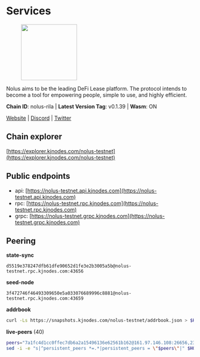 # Services

<figure><img src="https://raw.githubusercontent.com/kj89/testnet_manuals/main/pingpub/logos/nolus.png" width="150" alt=""><figcaption></figcaption></figure>

Nolus aims to be the leading DeFi Lease platform. The protocol  intends to become a tool for empowering people, simple to use, and highly efficient.

**Chain ID**: nolus-rila | **Latest Version Tag**: v0.1.39 | **Wasm**: ON

[Website](https://www.nolus.io) | [Discord](https://discord.gg/nolus-protocol) | [Twitter](https://twitter.com/NolusProtocol)




## Chain explorer
[https://explorer.kjnodes.com/nolus-testnet](https://explorer.kjnodes.com/nolus-testnet)

## Public endpoints

* api: [https://nolus-testnet.api.kjnodes.com](https://nolus-testnet.api.kjnodes.com)
* rpc: [https://nolus-testnet.rpc.kjnodes.com](https://nolus-testnet.rpc.kjnodes.com)
* grpc: [https://nolus-testnet.grpc.kjnodes.com](https://nolus-testnet.grpc.kjnodes.com)

## Peering

**state-sync**

```text
d5519e378247dfb61dfe90652d1fe3e2b3005a5b@nolus-testnet.rpc.kjnodes.com:43656
```

**seed-node**

```text
3f472746f46493309650e5a033076689996c8881@nolus-testnet.rpc.kjnodes.com:43659
```

**addrbook**
```bash
curl -Ls https://snapshots.kjnodes.com/nolus-testnet/addrbook.json > $HOME/.nolus/config/addrbook.json
```

**live-peers** (40)
```bash
peers="7a1fc4d1cc0ffec7db6a2a15496136e62561b162@161.97.146.108:26656,236a2626ad46bb671b200883b6105350310372ef@135.181.81.65:37656,e4b7228ccadf3180e6e323aa4c0c97946ac054dc@65.109.112.20:11134,038eef443b6bab9c28f9109599cd8733b3eb8dff@65.21.185.92:26656,d5519e378247dfb61dfe90652d1fe3e2b3005a5b@65.109.68.190:43656,8ca0bffdf45aa4aaa4624c6d4c3e258a8c595591@65.108.43.58:27659,387393e38531ac010f500d294505232a77c88766@45.33.32.8:26656,e0aac09f3de68abf583b0e3994228ee8bd19d1eb@168.119.124.130:45659,5b7092ce1624e8a23a5d90897c4c5231fb7b1238@185.245.183.172:16656,1278e67b0f6523c20e665109dd092ef20d6fd70e@45.67.230.23:26656,67be97f5ef69a4f149fbef7970ba888e5b2c2cff@65.108.231.124:16656,e0ab3276d94a8fbdf04b0b9eb95df22f7037eb89@167.235.31.186:34656,1cb8223111a5fb8a631d73aa3bcd7abd2ef41ba7@45.87.104.84:1184,85c5ef9ff695574abdf1ab38fb1196bc6482aec5@89.252.21.37:26656,d6f7b2380e994c6b8f6fcb05b4a326ae2d1f202a@37.123.114.30:26656,fcb82df30d2056c3af024fb389e173d683fe8229@65.108.105.48:19756,28cdf59b342cb19fe488e99fab754ccc90c379e3@185.196.21.104:26656,03ec7af23216082eeccc690b7bdcbe497bf2dcf8@136.243.88.91:9000,77f535f833732fa794f7c4837060ae7ecd98f3a4@89.163.142.196:43656,f09a8ba06a00d1edc517995040313732f94c2b56@95.214.55.155:18656,8b0b427b4567a7a66f05fab1146ee97b52ad7958@93.189.30.119:26656,33f4b7f56b6708526f0638162f020394de0ce5e9@65.21.229.33:28656,79eea22837193c2b8e4d9ad1c633486f30faaa1c@144.76.27.79:56656,b18f05bafd90cde6391d41880fc2d2461034a5de@20.189.72.168:26656,61ad400ccad76d73e2e2102ba9f3cf527c879864@65.108.231.87:26656,fac035258738be9be98957d5d012d24841d2e5eb@85.10.197.4:16656,6435149033788abd03e6ff39cb4485095a6878e4@95.214.55.62:47656,d8d4765d15f7cdd878af8cd6263fa11c05b013c7@146.190.121.227:26656,6b1de499ecaf6c7e305c8a7ba928123f232cec9b@194.163.185.154:26656,c5d5ad5061871c29b3dc08d525992f45cbc901d9@194.104.136.99:37656,903a6f84c099ae0127b4d5cfcf016e91164679e1@5.78.70.114:26656,7a942f2030c3e1a28ba82dbe3b0331275de597c8@92.53.65.56:26656,7c2ea36064077da73d0ad5b60d8ef215acbee50b@161.97.79.100:36656,5bf83be8dfe52fe2c204300f1e9b1449487ce5af@88.99.164.158:1176,5c2a752c9b1952dbed075c56c600c3a79b58c395@195.3.220.135:27016,fa0a2fe57c2ab28aee6cc0be4eddbc68d6587a75@95.217.165.189:26656,574a94ae197e11183b292e05161baa2558f79ea1@194.163.176.105:32656,9f8e23a45a79ebd46abd47b916a51a47729c4df0@142.132.248.168:26656,93b90db2cb18bfa490c7dc4dddd0720ec9cfcfb5@212.24.101.2:26656,f19cc53d62df3713f7e1a651fe6022010954fbf6@93.84.135.230:49656"
sed -i -e "s|^persistent_peers *=.*|persistent_peers = \"$peers\"|" $HOME/.nolus/config/config.toml
```
